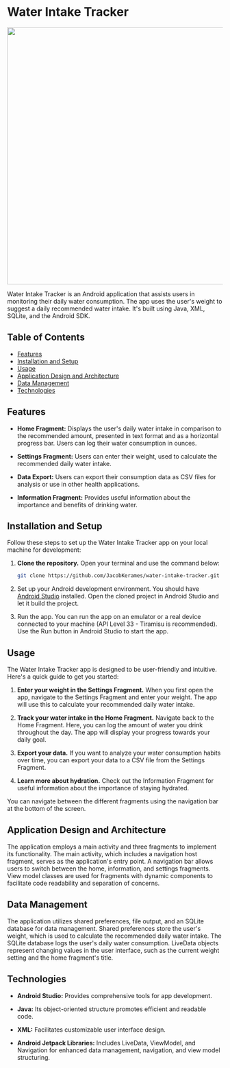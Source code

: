 # Water Intake Tracker

<img src="https://github.com/JacobKerames/water-intake-tracker/assets/108101472/3b93cf02-b042-4d42-b42f-6cc46db014d3" width="600" height="auto">

Water Intake Tracker is an Android application that assists users in monitoring their daily water consumption. The app uses the user's weight to suggest a daily recommended water intake. It's built using Java, XML, SQLite, and the Android SDK.

## Table of Contents

- [Features](#features)
- [Installation and Setup](#installation-and-setup)
- [Usage](#usage)
- [Application Design and Architecture](#application-design-and-architecture)
- [Data Management](#data-management)
- [Technologies](#technologies)

## Features

- **Home Fragment:** Displays the user's daily water intake in comparison to the recommended amount, presented in text format and as a horizontal progress bar. Users can log their water consumption in ounces.

- **Settings Fragment:** Users can enter their weight, used to calculate the recommended daily water intake. 

- **Data Export:** Users can export their consumption data as CSV files for analysis or use in other health applications.

- **Information Fragment:** Provides useful information about the importance and benefits of drinking water.

## Installation and Setup

Follow these steps to set up the Water Intake Tracker app on your local machine for development:

1. **Clone the repository.**
   Open your terminal and use the command below:

   ```bash
   git clone https://github.com/JacobKerames/water-intake-tracker.git

2. Set up your Android development environment.
You should have [Android Studio](https://developer.android.com/studio?gclid=CjwKCAjw04yjBhApEiwAJcvNoVK_4pHEFiiwiLFCVPnMeXsTOF2pQv5gj3dAW7dDaQ7IK08OePen3xoC1RgQAvD_BwE&gclsrc=aw.ds) installed. Open the cloned project in Android Studio and let it build the project.

3. Run the app.
You can run the app on an emulator or a real device connected to your machine (API Level 33 - Tiramisu is recommended). Use the Run button in Android Studio to start the app.

## Usage
The Water Intake Tracker app is designed to be user-friendly and intuitive. Here's a quick guide to get you started:

1. **Enter your weight in the Settings Fragment.**
When you first open the app, navigate to the Settings Fragment and enter your weight. The app will use this to calculate your recommended daily water intake.

2. **Track your water intake in the Home Fragment.**
Navigate back to the Home Fragment. Here, you can log the amount of water you drink throughout the day. The app will display your progress towards your daily goal.

3. **Export your data.**
If you want to analyze your water consumption habits over time, you can export your data to a CSV file from the Settings Fragment.

4. **Learn more about hydration.**
Check out the Information Fragment for useful information about the importance of staying hydrated.

You can navigate between the different fragments using the navigation bar at the bottom of the screen.

## Application Design and Architecture

The application employs a main activity and three fragments to implement its functionality. The main activity, which includes a navigation host fragment, serves as the application's entry point. A navigation bar allows users to switch between the home, information, and settings fragments. View model classes are used for fragments with dynamic components to facilitate code readability and separation of concerns.

## Data Management

The application utilizes shared preferences, file output, and an SQLite database for data management. Shared preferences store the user's weight, which is used to calculate the recommended daily water intake. The SQLite database logs the user's daily water consumption. LiveData objects represent changing values in the user interface, such as the current weight setting and the home fragment's title.

## Technologies

- **Android Studio:** Provides comprehensive tools for app development.

- **Java:** Its object-oriented structure promotes efficient and readable code.

- **XML:** Facilitates customizable user interface design.

- **Android Jetpack Libraries:** Includes LiveData, ViewModel, and Navigation for enhanced data management, navigation, and view model structuring.
